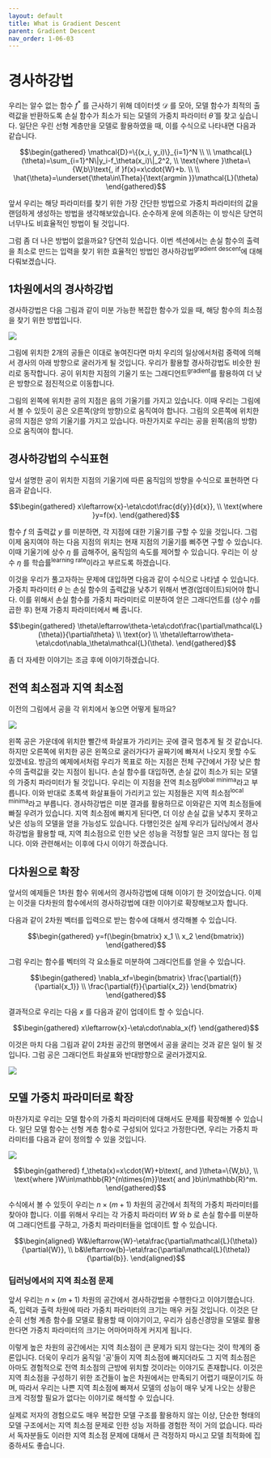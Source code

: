 ```yaml
---
layout: default
title: What is Gradient Descent
parent: Gradient Descent
nav_order: 1-06-03
---
```


# 경사하강법

우리는 알수 없는 함수 $f^*$ 를 근사하기 위해 데이터셋 $\mathcal{D}$ 를 모아, 모델 함수가 최적의 출력값을 반환하도록 손실 함수가 최소가 되는 모델의 가중치 파라미터 $\hat{\theta}$ 를 찾고 싶습니다.
일단은 우린 선형 계층만을 모델로 활용하였을 때, 이를 수식으로 나타내면 다음과 같습니다.

$$\begin{gathered}
\mathcal{D}=\{(x_i, y_i)\}_{i=1}^N \\
\\
\mathcal{L}(\theta)=\sum_{i=1}^N\|y_i-f_\theta(x_i)\|_2^2, \\
\text{where }\theta=\{W,b\}\text{, if }f(x)=x\cdot{W}+b. \\
\\
\hat{\theta}=\underset{\theta\in\Theta}{\text{argmin }}\mathcal{L}(\theta)
\end{gathered}$$

앞서 우리는 해당 파라미터를 찾기 위한 가장 간단한 방법으로 가중치 파라미터의 값을 랜덤하게 생성하는 방법을 생각해보았습니다.
순수하게 운에 의존하는 이 방식은 당연히 너무나도 비효율적인 방법이 될 것입니다.

그럼 좀 더 나은 방법이 없을까요?
당연히 있습니다.
이번 섹션에서는 손실 함수의 출력을 최소로 만드는 입력을 찾기 위한 효율적인 방법인 경사하강법<sup>gradient descent</sup>에 대해 다뤄보겠습니다.

## 1차원에서의 경사하강법

경사하강법은 다음 그림과 같이 미분 가능한 복잡한 함수가 있을 때, 해당 함수의 최소점을 찾기 위한 방법입니다.

![](../../assets/images/1-06/03-gd.png)

그림에 위치한 2개의 공들은 이대로 놓여진다면 마치 우리의 일상에서처럼 중력에 의해서 경사의 아래 방향으로 굴러가게 될 것입니다.
우리가 활용할 경사하강법도 비슷한 원리로 동작합니다.
공이 위치한 지점의 기울기 또는 그래디언트<sup>gradient</sup>를 활용하여 더 낮은 방향으로 점진적으로 이동합니다.

그림의 왼쪽에 위치한 공의 지점은 음의 기울기를 가지고 있습니다.
이때 우리는 그림에서 볼 수 있듯이 공은 오른쪽(양의 방향)으로 움직여야 합니다.
그림의 오른쪽에 위치한 공의 지점은 양의 기울기를 가지고 있습니다.
마찬가지로 우리는 공을 왼쪽(음의 방향)으로 움직여야 합니다.

## 경사하강법의 수식표현

앞서 설명한 공이 위치한 지점의 기울기에 따른 움직임의 방향을 수식으로 표현하면 다음과 같습니다.

$$\begin{gathered}
x\leftarrow{x}-\eta\cdot\frac{d{y}}{d{x}}, \\
\text{where }y=f(x).
\end{gathered}$$

함수 $f$ 의 출력값 $y$ 를 미분하면, 각 지점에 대한 기울기를 구할 수 있을 것입니다.
그럼 이제 움지여야 하는 다음 지점의 위치는 현재 지점의 기울기를 삐주면 구할 수 있습니다.
이때 기울기에 상수 $\eta$ 를 곱해주어, 움직임의 속도를 제어할 수 있습니다.
우리는 이 상수 $\eta$ 를 학습률<sup>learning rate</sup>이라고 부르도록 하겠습니다.

이것을 우리가 풀고자하는 문제에 대입하면 다음과 같이 수식으로 나타낼 수 있습니다.
가중치 파라미터 $\theta$ 는 손실 함수의 출력값을 낮추기 위해서 변경(업데이트)되어야 합니다.
이를 위해서 손실 함수를 가중치 파라미터로 미분하여 얻은 그래디언트를 (상수 $\eta$를 곱한 후) 현재 가중치 파라미터에서 빼 줍니다.

$$\begin{gathered}
\theta\leftarrow\theta-\eta\cdot\frac{\partial\mathcal{L}(\theta)}{\partial\theta} \\
\text{or} \\
\theta\leftarrow\theta-\eta\cdot\nabla_\theta\mathcal{L}(\theta).
\end{gathered}$$

좀 더 자세한 이야기는 조금 후에 이야기하겠습니다.

## 전역 최소점과 지역 최소점

이전의 그림에서 공을 각 위치에서 놓으면 어떻게 될까요?

![](../../assets/images/1-06/03-minima.png)

왼쪽 공은 가운데에 위치한 빨간색 화살표가 가리키는 곳에 결국 멈추게 될 것 같습니다.
하지만 오른쪽에 위치한 공은 왼쪽으로 굴러가다가 골짜기에 빠져서 나오지 못할 수도 있겠네요.
방금의 예제에서처럼 우리가 목표로 하는 지점은 전체 구간에서 가장 낮은 함수의 출력값을 갖는 지점이 됩니다.
손실 함수를 대입하면, 손실 값이 최소가 되는 모델의 가중치 파라미터가 될 것입니다.
우리는 이 지점을 전역 최소점<sup>global minima</sup>라고 부릅니다.
이와 반대로 초록색 화살표들이 가리키고 있는 지점들은 지역 최소점<sup>local minima</sup>라고 부릅니다.
경사하강법은 미분 결과를 활용하므로 이와같은 지역 최소점들에 빠질 우려가 있습니다.
지역 최소점에 빠지게 된다면, 더 이상 손실 값을 낮추지 못하고 낮은 성능의 모델을 얻을 가능성도 있습니다.
다행인것은 실제 우리가 딥러닝에서 경사하강법을 활용할 때, 지역 최소점으로 인한 낮은 성능을 걱정할 일은 크지 않다는 점 입니다.
이와 관련해서는 이후에 다시 이야기 하겠습니다.

## 다차원으로 확장

앞서의 예제들은 1차원 함수 위에서의 경사하강법에 대해 이야기 한 것이었습니다.
이제는 이것을 다차원의 함수에서의 경사하강법에 대한 이야기로 확장해보고자 합니다.

다음과 같이 2차원 벡터를 입력으로 받는 함수에 대해서 생각해볼 수 있습니다.

$$\begin{gathered}
y=f(\begin{bmatrix}
    x_1 \\
    x_2
\end{bmatrix})
\end{gathered}$$

그럼 우리는 함수를 벡터의 각 요소들로 미분하여 그래디언트를 얻을 수 있습니다.

$$\begin{gathered}
\nabla_xf=\begin{bmatrix}
\frac{\partial{f}}{\partial{x_1}} \\
\frac{\partial{f}}{\partial{x_2}}
\end{bmatrix}
\end{gathered}$$

결과적으로 우리는 다음 $x$ 를 다음과 같이 업데이트 할 수 있습니다.

$$\begin{gathered}
x\leftarrow{x}-\eta\cdot\nabla_x{f}
\end{gathered}$$

이것은 마치 다음 그림과 같이 2차원 공간의 평면에서 공을 굴리는 것과 같은 일이 될 것입니다.
그럼 공은 그래디언트 화살표와 반대방향으로 굴러가겠지요.

![](../../assets/images/1-06/03-multi_dimension.png)

## 모델 가중치 파라미터로 확장

마찬가지로 우리는 모델 함수의 가중치 파라미터에 대해서도 문제를 확장해볼 수 있습니다.
일단 모델 함수는 선형 계층 함수로 구성되어 있다고 가정한다면, 우리는 가중치 파라미터를 다음과 같이 정의할 수 있을 것입니다.

![](../../assets/images/1-06/03-linear_layer.png)

$$\begin{gathered}
f_\theta(x)=x\cdot{W}+b\text{, and }\theta=\{W,b\}, \\
\text{where }W\in\mathbb{R}^{n\times{m}}\text{ and }b\in\mathbb{R}^m.
\end{gathered}$$

수식에서 볼 수 있듯이 우리는 $n\times(m+1)$ 차원의 공간에서 최적의 가중치 파라미터를 찾아야 합니다.
이를 위해서 우리는 각 가중치 파라미터 $W$ 와 $b$ 로 손실 함수를 미분하여 그래디언트를 구하고, 가중치 파라미터들을 업데이트 할 수 있습니다.

$$\begin{aligned}
W&\leftarrow{W}-\eta\frac{\partial\mathcal{L}(\theta)}{\partial{W}}, \\
b&\leftarrow{b}-\eta\frac{\partial\mathcal{L}(\theta)}{\partial{b}}.
\end{aligned}$$

### 딥러닝에서의 지역 최소점 문제

앞서 우리는 $n\times(m+1)$ 차원의 공간에서 경사하강법을 수행한다고 이야기했습니다.
즉, 입력과 출력 차원에 따라 가중치 파라미터의 크기는 매우 커질 것입니다.
이것은 단순히 선형 계층 함수를 모델로 활용할 때 이야기이고, 우리가 심층신경망을 모델로 활용한다면 가중치 파라미터의 크기는 어마어마하게 커지게 됩니다.

이렇게 높은 차원의 공간에서는 지역 최소점이 큰 문제가 되지 않는다는 것이 학계의 중론입니다.
더욱이 우리가 움직일 '공'들이 지역 최소점에 빠지더라도 그 지역 최소점은 아마도 경험적으로 전역 최소점의 근방에 위치할 것이라는 이야기도 존재합니다.
이것은 지역 최소점을 구성하기 위한 조건들이 높은 차원에서는 만족되기 어렵기 때문이기도 하며, 따라서 우리는 나쁜 지역 최소점에 빠져서 모델의 성능이 매우 낮게 나오는 상황은 크게 걱정할 필요가 없다는 이야기로 해석할 수 있습니다.

실제로 저자의 경험으로도 매우 복잡한 모델 구조를 활용하지 않는 이상, 단순한 형태의 모델 구조에서는 지역 최소점 문제로 인한 성능 저하를 경험한 적이 거의 없습니다.
따라서 독자분들도 이러한 지역 최소점 문제에 대해서 큰 걱정하지 마시고 모델 최적화에 집중하셔도 좋습니다.

